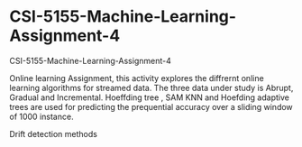 # CSI-5155-Machine-Learning-Assignment-4
CSI-5155-Machine-Learning-Assignment-4

Online learning Assignment, this activity explores the diffrernt online learning algorithms for streamed data. The three data under study is Abrupt, Gradual and Incremental. Hoeffding tree , SAM KNN and Hoefding adaptive trees are used for predicting the prequential accuracy over a sliding window of 1000 instance. 

Drift detection methods


